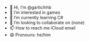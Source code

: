 - 👋 Hi, I’m @garlicihhb
- 👀 I’m interested in games
- 🌱 I’m currently learning C#
- 💞️ I’m looking to collaborate on (none)
- 📫 How to reach me iCloud email
- 😄 Pronouns: he/him

<!---
garlicihhb/garlicihhb is a ✨ special ✨ repository because its `README.md` (this file) appears on your GitHub profile.
You can click the Preview link to take a look at your changes.
--->
